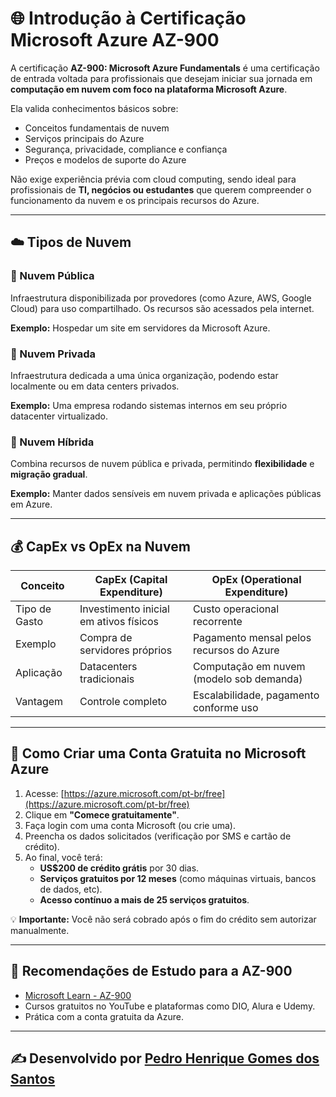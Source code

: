 # 🌐 Introdução à Certificação Microsoft Azure AZ-900

A certificação **AZ-900: Microsoft Azure Fundamentals** é uma certificação de entrada voltada para profissionais que desejam iniciar sua jornada em **computação em nuvem com foco na plataforma Microsoft Azure**.

Ela valida conhecimentos básicos sobre:
- Conceitos fundamentais de nuvem
- Serviços principais do Azure
- Segurança, privacidade, compliance e confiança
- Preços e modelos de suporte do Azure

Não exige experiência prévia com cloud computing, sendo ideal para profissionais de **TI, negócios ou estudantes** que querem compreender o funcionamento da nuvem e os principais recursos do Azure.

---

## ☁️ Tipos de Nuvem

### 🔹 Nuvem Pública
Infraestrutura disponibilizada por provedores (como Azure, AWS, Google Cloud) para uso compartilhado. Os recursos são acessados pela internet.

**Exemplo:** Hospedar um site em servidores da Microsoft Azure.

### 🔸 Nuvem Privada
Infraestrutura dedicada a uma única organização, podendo estar localmente ou em data centers privados.

**Exemplo:** Uma empresa rodando sistemas internos em seu próprio datacenter virtualizado.

### 🔀 Nuvem Híbrida
Combina recursos de nuvem pública e privada, permitindo **flexibilidade** e **migração gradual**.

**Exemplo:** Manter dados sensíveis em nuvem privada e aplicações públicas em Azure.

---

## 💰 CapEx vs OpEx na Nuvem

| Conceito       | CapEx (Capital Expenditure)              | OpEx (Operational Expenditure)                   |
|----------------|-------------------------------------------|--------------------------------------------------|
| Tipo de Gasto  | Investimento inicial em ativos físicos    | Custo operacional recorrente                     |
| Exemplo        | Compra de servidores próprios             | Pagamento mensal pelos recursos do Azure         |
| Aplicação      | Datacenters tradicionais                  | Computação em nuvem (modelo sob demanda)         |
| Vantagem       | Controle completo                         | Escalabilidade, pagamento conforme uso           |

---

## 🧭 Como Criar uma Conta Gratuita no Microsoft Azure

1. Acesse: [https://azure.microsoft.com/pt-br/free](https://azure.microsoft.com/pt-br/free)
2. Clique em **"Comece gratuitamente"**.
3. Faça login com uma conta Microsoft (ou crie uma).
4. Preencha os dados solicitados (verificação por SMS e cartão de crédito).
5. Ao final, você terá:
   - **US$200 de crédito grátis** por 30 dias.
   - **Serviços gratuitos por 12 meses** (como máquinas virtuais, bancos de dados, etc).
   - **Acesso contínuo a mais de 25 serviços gratuitos**.

💡 **Importante:** Você não será cobrado após o fim do crédito sem autorizar manualmente.

---

## 📘 Recomendações de Estudo para a AZ-900

- [Microsoft Learn - AZ-900](https://learn.microsoft.com/pt-br/certifications/exams/az-900/)
- Cursos gratuitos no YouTube e plataformas como DIO, Alura e Udemy.
- Prática com a conta gratuita da Azure.

---

## ✍️ Desenvolvido por [Pedro Henrique Gomes dos Santos](https://www.linkedin.com/in/pedro-henrique-gomes-dos-santos/)
